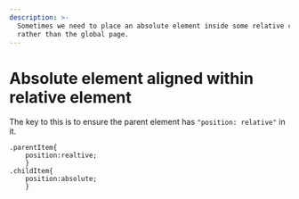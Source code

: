 ```yaml
---
description: >-
  Sometimes we need to place an absolute element inside some relative component
  rather than the global page.
---
```


# Absolute element aligned within relative element

The key to this is to ensure the parent element has `"position: relative"` in it.

```text
.parentItem{
    position:realtive;
    }
.childItem{
    position:absolute;
    }
```


